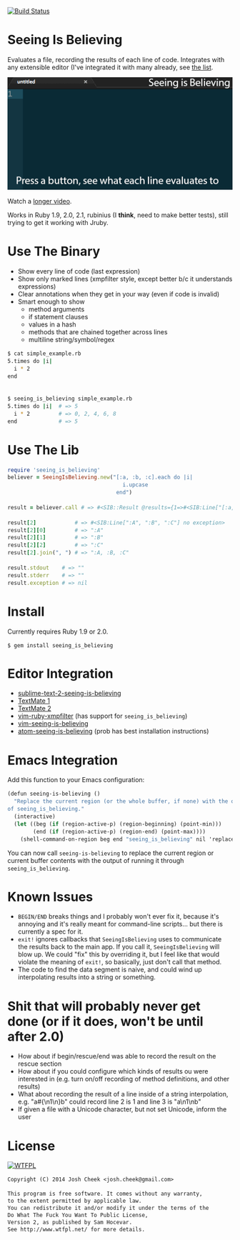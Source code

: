 [![Build Status](https://secure.travis-ci.org/JoshCheek/seeing_is_believing.png?branch=master)](http://travis-ci.org/JoshCheek/seeing_is_believing)

Seeing Is Believing
===================

Evaluates a file, recording the results of each line of code.
Integrates with any extensible editor (I've integrated it with many already, see [the list](https://github.com/JoshCheek/seeing_is_believing#editor-integration).

![example](docs/example.gif)

Watch a [longer video](http://vimeo.com/73866851).

Works in Ruby 1.9, 2.0, 2.1, rubinius (I **think**, need to make better tests), still trying to get it working with Jruby.

Use The Binary
==============

* Show every line of code (last expression)
* Show only marked lines (xmpfilter style, except better b/c it understands expressions)
* Clear annotations when they get in your way (even if code is invalid)
* Smart enough to show
  * method arguments
  * if statement clauses
  * values in a hash
  * methods that are chained together across lines
  * multiline string/symbol/regex

```sh
$ cat simple_example.rb
5.times do |i|
  i * 2
end


$ seeing_is_believing simple_example.rb
5.times do |i|  # => 5
  i * 2         # => 0, 2, 4, 6, 8
end             # => 5
```

Use The Lib
===========

```ruby
require 'seeing_is_believing'
believer = SeeingIsBelieving.new("[:a, :b, :c].each do |i|
                                    i.upcase
                                  end")

result = believer.call # => #<SIB::Result @results={1=>#<SIB:Line["[:a, :b, :c]"] no exception>, 2=>#<SIB:Line[":A", ":B", ":C"] no exception>, 3=>#<SIB:Line["[:a, :b, :c]"] no exception>}\n  @stdout=""\n  @stderr=""\n  @exitstatus=0\n  @bug_in_sib=nil>

result[2]            # => #<SIB:Line[":A", ":B", ":C"] no exception>
result[2][0]         # => ":A"
result[2][1]         # => ":B"
result[2][2]         # => ":C"
result[2].join(", ") # => ":A, :B, :C"

result.stdout    # => ""
result.stderr    # => ""
result.exception # => nil
```

Install
=======

Currently requires Ruby 1.9 or 2.0.

    $ gem install seeing_is_believing


Editor Integration
==================

* [sublime-text-2-seeing-is-believing](https://github.com/JoshCheek/sublime-text-2-seeing-is-believing)
* [TextMate 1](https://github.com/JoshCheek/text_mate_1-seeing-is_believing)
* [TextMate 2](https://github.com/JoshCheek/text_mate_2-seeing-is_believing)
* [vim-ruby-xmpfilter](https://github.com/t9md/vim-ruby-xmpfilter) (has support for `seeing_is_believing`)
* [vim-seeing-is-believing](https://github.com/hwartig/vim-seeing-is-believing)
* [atom-seeing-is-believing](https://github.com/JoshCheek/atom-seeing-is-believing) (prob has best installation instructions)

Emacs Integration
=================

Add this function to your Emacs configuration:

~~~~ scheme
(defun seeing-is-believing ()
  "Replace the current region (or the whole buffer, if none) with the output
of seeing_is_believing."
  (interactive)
  (let ((beg (if (region-active-p) (region-beginning) (point-min)))
        (end (if (region-active-p) (region-end) (point-max))))
    (shell-command-on-region beg end "seeing_is_believing" nil 'replace)))
~~~~

You can now call `seeing-is-believing` to replace the current region
or current buffer contents with the output of running it through
`seeing_is_believing`.

Known Issues
============

* `BEGIN/END` breaks things and I probably won't ever fix it, because it's annoying and it's really meant for command-line scripts... but there is currently a spec for it.
* `exit!` ignores callbacks that `SeeingIsBelieving` uses to communicate the results back to the main app. If you call it, `SeeingIsBelieving` will blow up. We could "fix" this by overriding it, but I feel like that would violate the meaning of `exit!`, so basically, just don't call that method.
* The code to find the data segment is naive, and could wind up interpolating results into a string or something.

Shit that will probably never get done (or if it does, won't be until after 2.0)
================================================================================

* How about if begin/rescue/end was able to record the result on the rescue section
* How about if you could configure which kinds of results ou were interested in (e.g. turn on/off recording of method definitions, and other results)
* What about recording the result of a line inside of a string interpolation, e.g. "a#{\n1\n}b" could record line 2 is 1 and line 3 is "a\n1\nb"
* If given a file with a Unicode character, but not set Unicode, inform the user

License
=======

<a href="http://www.wtfpl.net/"><img src="http://www.wtfpl.net/wp-content/uploads/2012/12/wtfpl.svg" height="20" alt="WTFPL" /></a>

    Copyright (C) 2014 Josh Cheek <josh.cheek@gmail.com>

    This program is free software. It comes without any warranty,
    to the extent permitted by applicable law.
    You can redistribute it and/or modify it under the terms of the
    Do What The Fuck You Want To Public License,
    Version 2, as published by Sam Hocevar.
    See http://www.wtfpl.net/ for more details.
